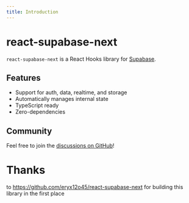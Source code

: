 ```yaml
---
title: Introduction
---
```


# react-supabase-next

`react-supabase-next` is a React Hooks library for [Supabase](https://supabase.io).

## Features

- Support for auth, data, realtime, and storage
- Automatically manages internal state
- TypeScript ready
- Zero-dependencies

## Community

Feel free to join the [discussions on GitHub](https://github.com/eryx12o45/react-supabase-next/discussions)!

# Thanks
to https://github.com/eryx12o45/react-supabase-next for building this library in the first place

